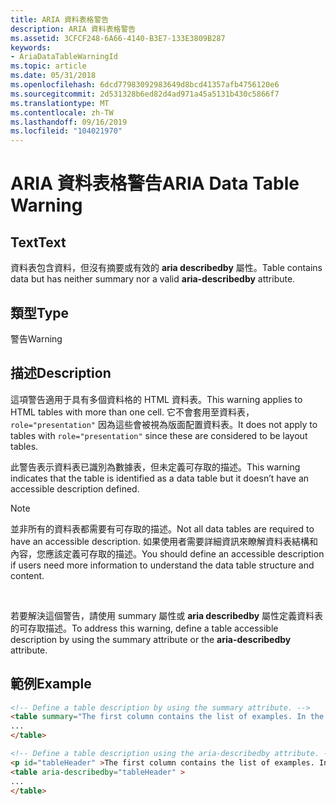 ```yaml
---
title: ARIA 資料表格警告
description: ARIA 資料表格警告
ms.assetid: 3CFCF248-6A66-4140-B3E7-133E3809B287
keywords:
- AriaDataTableWarningId
ms.topic: article
ms.date: 05/31/2018
ms.openlocfilehash: 6dcd77983092983649d8bcd41357afb4756120e6
ms.sourcegitcommit: 2d531328b6ed82d4ad971a45a5131b430c5866f7
ms.translationtype: MT
ms.contentlocale: zh-TW
ms.lasthandoff: 09/16/2019
ms.locfileid: "104021970"
---
```

# <a name="aria-data-table-warning"></a><span data-ttu-id="114ad-104">ARIA 資料表格警告</span><span class="sxs-lookup"><span data-stu-id="114ad-104">ARIA Data Table Warning</span></span>

## <a name="text"></a><span data-ttu-id="114ad-105">Text</span><span class="sxs-lookup"><span data-stu-id="114ad-105">Text</span></span>

<span data-ttu-id="114ad-106">資料表包含資料，但沒有摘要或有效的 **aria describedby** 屬性。</span><span class="sxs-lookup"><span data-stu-id="114ad-106">Table contains data but has neither summary nor a valid **aria-describedby** attribute.</span></span>

## <a name="type"></a><span data-ttu-id="114ad-107">類型</span><span class="sxs-lookup"><span data-stu-id="114ad-107">Type</span></span>

<span data-ttu-id="114ad-108">警告</span><span class="sxs-lookup"><span data-stu-id="114ad-108">Warning</span></span>

## <a name="description"></a><span data-ttu-id="114ad-109">描述</span><span class="sxs-lookup"><span data-stu-id="114ad-109">Description</span></span>

<span data-ttu-id="114ad-110">這項警告適用于具有多個資料格的 HTML 資料表。</span><span class="sxs-lookup"><span data-stu-id="114ad-110">This warning applies to HTML tables with more than one cell.</span></span> <span data-ttu-id="114ad-111">它不會套用至資料表， `role="presentation"` 因為這些會被視為版面配置資料表。</span><span class="sxs-lookup"><span data-stu-id="114ad-111">It does not apply to tables with `role="presentation"` since these are considered to be layout tables.</span></span>

<span data-ttu-id="114ad-112">此警告表示資料表已識別為數據表，但未定義可存取的描述。</span><span class="sxs-lookup"><span data-stu-id="114ad-112">This warning indicates that the table is identified as a data table but it doesn’t have an accessible description defined.</span></span>

> [!Note]  
> <span data-ttu-id="114ad-113">並非所有的資料表都需要有可存取的描述。</span><span class="sxs-lookup"><span data-stu-id="114ad-113">Not all data tables are required to have an accessible description.</span></span> <span data-ttu-id="114ad-114">如果使用者需要詳細資訊來瞭解資料表結構和內容，您應該定義可存取的描述。</span><span class="sxs-lookup"><span data-stu-id="114ad-114">You should define an accessible description if users need more information to understand the data table structure and content.</span></span>

 

<span data-ttu-id="114ad-115">若要解決這個警告，請使用 summary 屬性或 **aria describedby** 屬性定義資料表的可存取描述。</span><span class="sxs-lookup"><span data-stu-id="114ad-115">To address this warning, define a table accessible description by using the summary attribute or the **aria-describedby** attribute.</span></span>

## <a name="example"></a><span data-ttu-id="114ad-116">範例</span><span class="sxs-lookup"><span data-stu-id="114ad-116">Example</span></span>


```HTML
<!-- Define a table description by using the summary attribute. -->
<table summary="The first column contains the list of examples. In the second column ...">
...
</table>

<!-- Define a table description using the aria-describedby attribute. -->
<p id="tableHeader" >The first column contains the list of examples. In the second column ...</p>
<table aria-describedby="tableHeader" >
...
</table>
```



 

 




